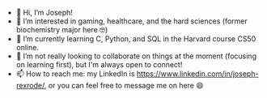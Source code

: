 - 👋 Hi, I’m Joseph!
- 👀 I’m interested in gaming, healthcare, and the hard sciences (former biochemistry major here 🤓)
- 🌱 I’m currently learning C, Python, and SQL in the Harvard course CS50 online.
- 💞️ I’m not really looking to collaborate on things at the moment (focusing on learning first), but I'm always open to connect!
- 📫 How to reach me: my LinkedIn is https://www.linkedin.com/in/joseph-rexrode/, or you can feel free to message me on here 😄

<!---
joseph-rexrode/joseph-rexrode is a ✨ special ✨ repository because its `README.md` (this file) appears on your GitHub profile.
You can click the Preview link to take a look at your changes.
--->
